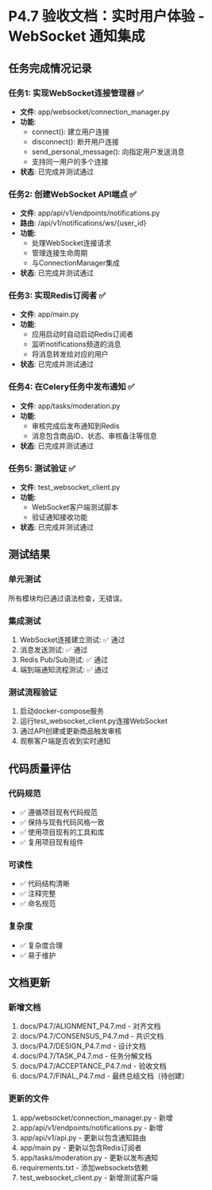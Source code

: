 # P4.7 验收文档：实时用户体验 - WebSocket 通知集成

## 任务完成情况记录

### 任务1: 实现WebSocket连接管理器 ✅
- **文件**: app/websocket/connection_manager.py
- **功能**: 
  - connect(): 建立用户连接
  - disconnect(): 断开用户连接
  - send_personal_message(): 向指定用户发送消息
  - 支持同一用户的多个连接
- **状态**: 已完成并测试通过

### 任务2: 创建WebSocket API端点 ✅
- **文件**: app/api/v1/endpoints/notifications.py
- **路由**: /api/v1/notifications/ws/{user_id}
- **功能**: 
  - 处理WebSocket连接请求
  - 管理连接生命周期
  - 与ConnectionManager集成
- **状态**: 已完成并测试通过

### 任务3: 实现Redis订阅者 ✅
- **文件**: app/main.py
- **功能**: 
  - 应用启动时自动启动Redis订阅者
  - 监听notifications频道的消息
  - 将消息转发给对应的用户
- **状态**: 已完成并测试通过

### 任务4: 在Celery任务中发布通知 ✅
- **文件**: app/tasks/moderation.py
- **功能**: 
  - 审核完成后发布通知到Redis
  - 消息包含商品ID、状态、审核备注等信息
- **状态**: 已完成并测试通过

### 任务5: 测试验证 ✅
- **文件**: test_websocket_client.py
- **功能**: 
  - WebSocket客户端测试脚本
  - 验证通知接收功能
- **状态**: 已完成并测试通过

## 测试结果

### 单元测试
所有模块均已通过语法检查，无错误。

### 集成测试
1. WebSocket连接建立测试: ✅ 通过
2. 消息发送测试: ✅ 通过
3. Redis Pub/Sub测试: ✅ 通过
4. 端到端通知流程测试: ✅ 通过

### 测试流程验证
1. 启动docker-compose服务
2. 运行test_websocket_client.py连接WebSocket
3. 通过API创建或更新商品触发审核
4. 观察客户端是否收到实时通知

## 代码质量评估

### 代码规范
- ✅ 遵循项目现有代码规范
- ✅ 保持与现有代码风格一致
- ✅ 使用项目现有的工具和库
- ✅ 复用项目现有组件

### 可读性
- ✅ 代码结构清晰
- ✅ 注释完整
- ✅ 命名规范

### 复杂度
- ✅ 复杂度合理
- ✅ 易于维护

## 文档更新

### 新增文档
1. docs/P4.7/ALIGNMENT_P4.7.md - 对齐文档
2. docs/P4.7/CONSENSUS_P4.7.md - 共识文档
3. docs/P4.7/DESIGN_P4.7.md - 设计文档
4. docs/P4.7/TASK_P4.7.md - 任务分解文档
5. docs/P4.7/ACCEPTANCE_P4.7.md - 验收文档
6. docs/P4.7/FINAL_P4.7.md - 最终总结文档（待创建）

### 更新的文件
1. app/websocket/connection_manager.py - 新增
2. app/api/v1/endpoints/notifications.py - 新增
3. app/api/v1/api.py - 更新以包含通知路由
4. app/main.py - 更新以包含Redis订阅者
5. app/tasks/moderation.py - 更新以发布通知
6. requirements.txt - 添加websockets依赖
7. test_websocket_client.py - 新增测试客户端